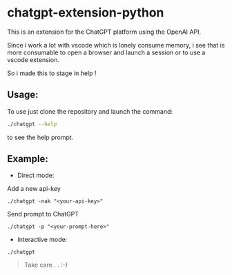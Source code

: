 # chatgpt-extension-python

This is an extension for the ChatGPT platform using the OpenAI API.

Since i work a lot with vscode which is lonely consume memory, i see that is more consumable to open a browser and launch a session or to use a vscode extension.

So i made this to stage in help !

## Usage:

To use just clone the repository and launch the command:

```bash
./chatgpt --help
```
to see the help prompt.

## Example:

- Direct mode:

Add a new api-key
```
./chatgpt -nak "<your-api-key>"
```

Send prompt to ChatGPT
```
./chatgpt -p "<your-prompt-here>"
```

- Interactive mode:
```
./chatgpt
```

> Take care . . :-)
